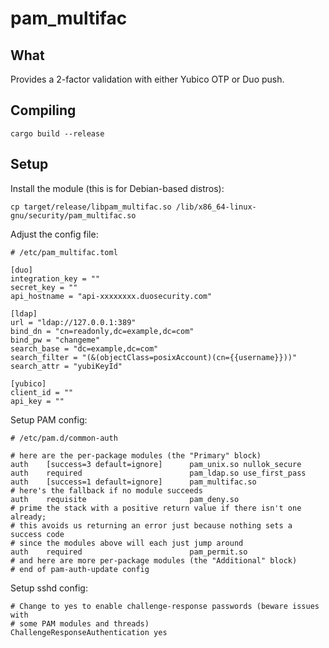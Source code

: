 # pam_multifac

## What
Provides a 2-factor validation with either Yubico OTP or Duo push.

## Compiling
```
cargo build --release
```

## Setup
Install the module (this is for Debian-based distros):
```
cp target/release/libpam_multifac.so /lib/x86_64-linux-gnu/security/pam_multifac.so
```

Adjust the config file:
```
# /etc/pam_multifac.toml

[duo]
integration_key = ""
secret_key = ""
api_hostname = "api-xxxxxxxx.duosecurity.com"

[ldap]
url = "ldap://127.0.0.1:389"
bind_dn = "cn=readonly,dc=example,dc=com"
bind_pw = "changeme"
search_base = "dc=example,dc=com"
search_filter = "(&(objectClass=posixAccount)(cn={{username}}))"
search_attr = "yubiKeyId"

[yubico]
client_id = ""
api_key = ""
```

Setup PAM config:
```
# /etc/pam.d/common-auth

# here are the per-package modules (the "Primary" block)
auth    [success=3 default=ignore]      pam_unix.so nullok_secure
auth    required                        pam_ldap.so use_first_pass
auth    [success=1 default=ignore]      pam_multifac.so
# here's the fallback if no module succeeds
auth    requisite                       pam_deny.so
# prime the stack with a positive return value if there isn't one already;
# this avoids us returning an error just because nothing sets a success code
# since the modules above will each just jump around
auth    required                        pam_permit.so
# and here are more per-package modules (the "Additional" block)
# end of pam-auth-update config
```

Setup sshd config:
```
# Change to yes to enable challenge-response passwords (beware issues with
# some PAM modules and threads)
ChallengeResponseAuthentication yes
```
